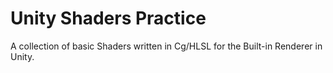 # Unity Shaders Practice
A collection of basic Shaders written in Cg/HLSL for the Built-in Renderer in Unity.
